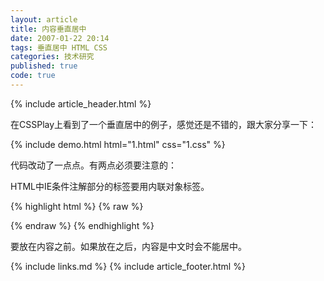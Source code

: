 ```yaml
---
layout: article
title: 内容垂直居中
date: 2007-01-22 20:14
tags: 垂直居中 HTML CSS
categories: 技术研究
published: true
code: true
---
```


{% include article_header.html %}

在CSSPlay上看到了一个垂直居中的例子，感觉还是不错的，跟大家分享一下：

{% include demo.html html="1.html" css="1.css" %}

代码改动了一点点。有两点必须要注意的：

HTML中IE条件注解部分的标签要用内联对象标签。

{% highlight html %}
{% raw %}
<!--[if IE]><span class="edge"></span><![endif]-->
{% endraw %}
{% endhighlight %}

要放在内容之前。如果放在之后，内容是中文时会不能居中。

{% include links.md %}
{% include article_footer.html %}
